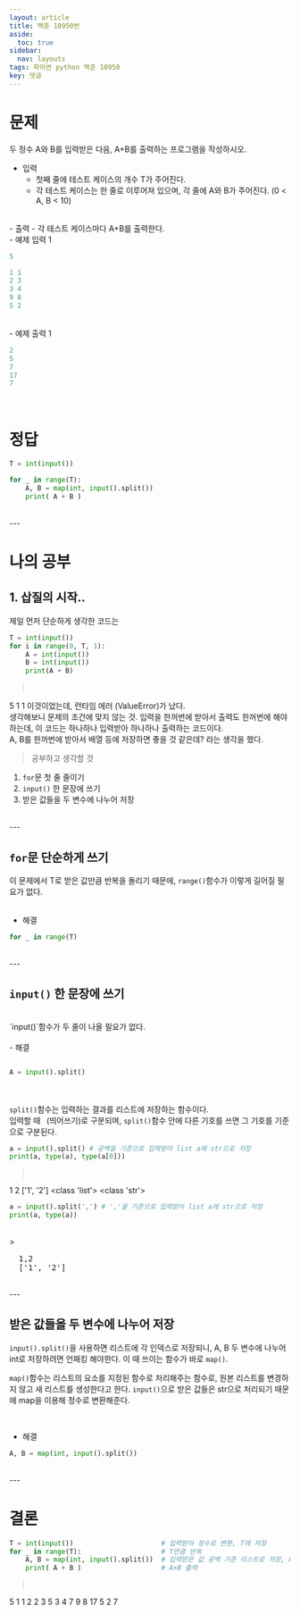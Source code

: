 ```yaml
---
layout: article
title: 백준 10950번
aside:
  toc: true
sidebar:
  nav: layouts
tags: 파이썬 python 백준 10950
key: 댓글
---
```


<head>
  <style>
    table.dataframe {
      white-space: normal;
      width: 100%;
      height: 240px;
      display: block;
      overflow: auto;
      font-family: Arial, sans-serif;
      font-size: 0.9rem;
      line-height: 20px;
      text-align: center;
      border: 0px !important;
    }

    table.dataframe th {
      text-align: center;
      font-weight: bold;
      padding: 8px;
    }

    table.dataframe td {
      text-align: center;
      padding: 8px;
    }

    table.dataframe tr:hover {
      background: #b8d1f3; 
    }

    .output_prompt {
      overflow: auto;
      font-size: 0.9rem;
      line-height: 1.45;
      border-radius: 0.3rem;
      -webkit-overflow-scrolling: touch;
      padding: 0.8rem;
      margin-top: 0;
      margin-bottom: 15px;
      font: 1rem Consolas, "Liberation Mono", Menlo, Courier, monospace;
      color: $code-text-color;
      border: solid 1px $border-color;
      border-radius: 0.3rem;
      word-break: normal;
      white-space: pre;
    }

  .dataframe tbody tr th:only-of-type {
      vertical-align: middle;
  }

  .dataframe tbody tr th {
      vertical-align: top;
  }

  .dataframe thead th {
      text-align: center !important;
      padding: 8px;
  }

  .page__content p {
      margin: 0 0 0px !important;
  }

  .page__content p > strong {
    font-size: 0.8rem !important;
  }

  </style>
</head>

# 문제

두 정수 A와 B를 입력받은 다음, A+B를 출력하는 프로그램을 작성하시오.
</br>
- 입력
  - 첫째 줄에 테스트 케이스의 개수 T가 주어진다.
  - 각 테스트 케이스는 한 줄로 이루어져 있으며, 각 줄에 A와 B가 주어진다. (0 < A, B < 10)
</br>
- 출력
  - 각 테스트 케이스마다 A+B를 출력한다.
</br>
- 예제 입력 1 

```python
5

1 1
2 3
3 4
9 8
5 2
```
</br>
- 예제 출력 1 

```python
2
5
7
17
7
```

</br>


# 정답

```python
T = int(input())

for _ in range(T):
    A, B = map(int, input().split())
    print( A + B )
```



</br>
---
</br>



# 나의 공부

## 1. 삽질의 시작..


제일 먼저 단순하게 생각한 코드는



```python
T = int(input())
for i in range(0, T, 1):
    A = int(input())
    B = int(input())
    print(A + B)
```

> <pre>
  5
  1 1
</pre>
이것이었는데, 런타임 에러 (ValueError)가 났다.
</br>
생각해보니 문제의 조건에 맞지 않는 것. 입력을 한꺼번에 받아서 출력도 한꺼번에 해야 하는데, 이 코드는 하나하나 입력받아 하나하나 출력하는 코드이다.
</br>
A, B를 한꺼번에 받아서 배열 등에 저장하면 좋을 것 같은데? 라는 생각을 했다.


> 공부하고 생각할 것
   1. `for`문 첫 줄 줄이기
   2. `input()` 한 문장에 쓰기
   3. 받은 값들을 두 변수에 나누어 저장


</br>
---
</br>



## `for`문 단순하게 쓰기



이 문제에서 T로 받은 값만큼 반복을 돌리기 때문에, `range()`함수가 이렇게 길어질 필요가 없다.
</br></br>
- 해결

```python
for _ in range(T)
```



</br>
---
</br>




## `input()` 한 문장에 쓰기
</br>
`input()`함수가 두 줄이 나올 필요가 없다.
</br></br>
- 해결

```python

A = input().split()

```

</br></br>
`split()`함수는 입력하는 결과를 리스트에 저장하는 함수이다.
</br>
입력할 때 ` `(띄어쓰기)로 구분되며, `split()`함수 안에 다른 기호를 쓰면 그 기호를 기준으로 구분된다.



```python
a = input().split() # 공백을 기준으로 입력받아 list a에 str으로 저장
print(a, type(a), type(a[0]))
```

> <pre>
  1 2
  ['1', '2'] <class 'list'> <class 'str'>
</pre>

```python
a = input().split(',') # ','을 기준으로 입력받아 list a에 str으로 저장
print(a, type(a))
```
</br>
> <pre>
  1,2
  ['1', '2'] <class 'list'>
</pre>


</br>
---
</br>


## 받은 값들을 두 변수에 나누어 저장



`input().split()`을 사용하면 리스트에 각 인덱스로 저장되니, A, B 두 변수에 나누어 int로 저장하려면 언패킹 해야한다.
이 때 쓰이는 함수가 바로 `map()`.
</br>

`map()`함수는 리스트의 요소를 지정된 함수로 처리해주는 함수로, 원본 리스트를 변경하지 않고 새 리스트를 생성한다고 한다. `input()`으로 받은 값들은 str으로 처리되기 때문에 map을 이용해 정수로 변환해준다.

</br>

- 해결

```python
A, B = map(int, input().split())
```



</br>
---
</br>




# 결론
```python
T = int(input())                      # 입력받아 정수로 변환, T에 저장
for _ in range(T):                    # T만큼 반복
    A, B = map(int, input().split())  # 입력받은 값 공백 기준 리스트로 저장, map으로 정수로 변환, A, B에 저장
    print( A + B )                    # A+B 출력
```

> <pre>
  5
  1 1
  2
  2 3
  5
  3 4
  7
  9 8
  17
  5 2
  7
</pre>